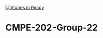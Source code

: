 [![Stories in Ready](https://badge.waffle.io/vickyluxing/CMPE-202-Group-22.png?label=ready&title=Ready)](https://waffle.io/vickyluxing/CMPE-202-Group-22)
# CMPE-202-Group-22
